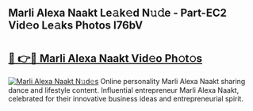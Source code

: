 ## Marli Alexa Naakt Le𝚊k𝚎d N𝚞𝚍e - Part-EC2 Vid𝚎o Le𝚊ks Photos I76bV

# <h2><a href="http://fb809z2.evod.top/?m=Marli+Alexa+Naakt">🔗 👉🔴 Marli Alexa Naakt Vid𝚎o Ph𝚘t𝚘s</a></h2>

[![Marli Alexa Naakt N𝚞d𝚎s](https://i.imgur.com/8V9OHl7.gif)](http://fb809z2.evod.top/?m=Marli+Alexa+Naakt)
Online personality Marli Alexa Naakt sharing dance and lifestyle content. Influential entrepreneur Marli Alexa Naakt, celebrated for their innovative business ideas and entrepreneurial spirit. 
